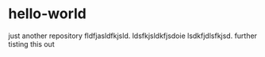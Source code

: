 
# hello-world
just another repository
fldfjasldfkjsld.
ldsfkjsldkfjsdoie
lsdkfjdlsfkjsd.
further tisting this out
